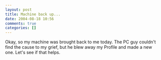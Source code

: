 ```yaml
---
layout: post
title: Machine back up...
date: 2004-08-18 10:56
comments: true
categories: []
---
```

Okay, so my machine was brought back to me today. The PC guy couldn't find the cause to my grief, but he blew away my Profile and made a new one. Let's see if that helps.
